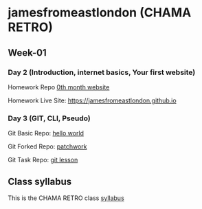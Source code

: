 # jamesfromeastlondon (CHAMA RETRO)

## Week-01
### Day 2 (Introduction, internet basics, Your first website)
Homework Repo [0th month website](https://github.com/jamesfromeastlondon/jamesfromeastlondon.github.io) 

Homework Live Site: https://jamesfromeastlondon.github.io 

### Day 3 (GIT, CLI, Pseudo)
Git Basic Repo: [hello world](https://github.com/jamesfromeastlondon/hello-world)

Git Forked Repo: [patchwork](https://github.com/jamesfromeastlondon/patchwork)

Git Task Repo: [git lesson](https://github.com/jamesfromeastlondon/git-lesson-repository)

## Class syllabus
This is the CHAMA RETRO class [syllabus](https://github.com/green-fox-academy/chama-retros-syllabus)
